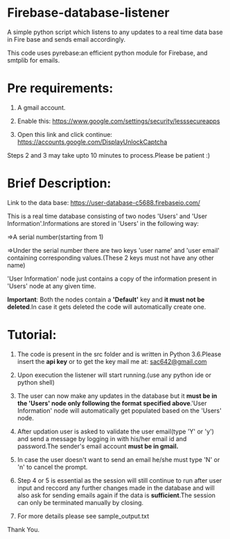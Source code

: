 # Firebase-database-listener
A simple python script which listens to any updates to a real time data base in Fire base and sends email accordingly.

This code uses pyrebase:an efficient python module for Firebase, and smtplib for emails.

# Pre requirements:
1. A gmail account.

2. Enable this: https://www.google.com/settings/security/lesssecureapps

3. Open this link and click continue: https://accounts.google.com/DisplayUnlockCaptcha

Steps 2 and 3 may take upto 10 minutes to process.Please be patient :)


# Brief Description:
Link to the data base: https://user-database-c5688.firebaseio.com/

This is a real time database consisting of two nodes 'Users' and 'User Information'.Informations are stored in 'Users' in the following way:

=>A serial number(starting from 1)

=>Under the serial number there are two keys 'user name' and 'user email' containing corresponding values.(These 2 keys must not have any other name)

'User Information' node just contains a copy of the information present in 'Users' node at any given time.

**Important**: Both the nodes contain a **'Default'** key and **it must not be deleted**.In case it gets deleted the code will automatically create one.

# Tutorial:
1. The code is present in the src folder and is written in Python 3.6.Please insert the **api key** or to get the key mail me at: sac642@gmail.com

2. Upon execution the listener will start running.(use any python ide or python shell)

3. The user can now make any updates in the database but it **must be in the 'Users' node only following the format specified above**.'User Information' node will automatically get populated based on the 'Users' node.

4. After updation user is asked to validate the user email(type 'Y' or 'y') and send a message by logging in with his/her email id and password.The sender's email account **must be in gmail.**

5. In case the user doesn't want to send an email he/she must type 'N' or 'n' to cancel the prompt.

6. Step 4 or 5 is essential as the session will still continue to run after user input and reccord any further changes made in the database and will also ask for sending emails again if the data is **sufficient**.The session can only be terminated manually by closing.

7. For more details please see sample_output.txt


Thank You.

